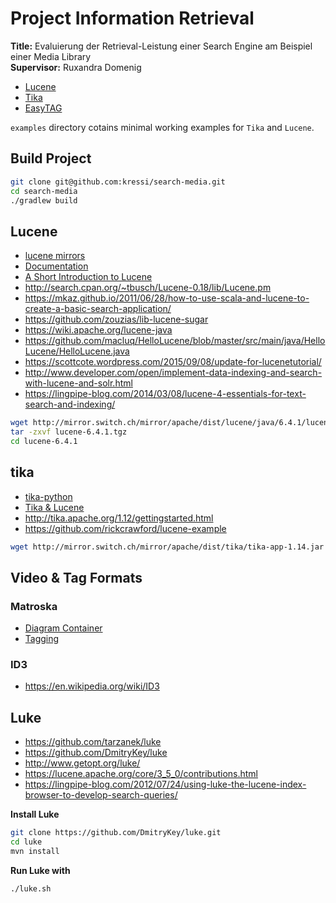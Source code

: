 # Project Information Retrieval

**Title:** Evaluierung der Retrieval-Leistung einer Search Engine am Beispiel einer Media Library  
**Supervisor:** Ruxandra Domenig

- [Lucene](https://lucene.apache.org/)
- [Tika](http://tika.apache.org/)
- [EasyTAG](https://wiki.gnome.org/Apps/EasyTAG)

`examples` directory cotains minimal working examples for `Tika` and `Lucene`.

## Build Project

```bash
git clone git@github.com:kressi/search-media.git
cd search-media
./gradlew build
```

## Lucene

- [lucene mirrors](http://www.apache.org/dyn/closer.lua/lucene/java/6.0.0)
- [Documentation](https://lucene.apache.org/core/6_0_0/)
- [A Short Introduction to Lucene](http://oak.cs.ucla.edu/cs144/projects/lucene/)
- http://search.cpan.org/~tbusch/Lucene-0.18/lib/Lucene.pm
- https://mkaz.github.io/2011/06/28/how-to-use-scala-and-lucene-to-create-a-basic-search-application/
- https://github.com/zouzias/lib-lucene-sugar
- https://wiki.apache.org/lucene-java
- https://github.com/macluq/HelloLucene/blob/master/src/main/java/HelloLucene/HelloLucene.java
- https://scottcote.wordpress.com/2015/09/08/update-for-lucenetutorial/
- http://www.developer.com/open/implement-data-indexing-and-search-with-lucene-and-solr.html
- https://lingpipe-blog.com/2014/03/08/lucene-4-essentials-for-text-search-and-indexing/

```bash
wget http://mirror.switch.ch/mirror/apache/dist/lucene/java/6.4.1/lucene-6.4.1.tgz
tar -zxvf lucene-6.4.1.tgz
cd lucene-6.4.1
```

## tika

- [tika-python](https://github.com/chrismattmann/tika-python)
- [Tika & Lucene](https://dzone.com/articles/understanding-information)
- http://tika.apache.org/1.12/gettingstarted.html
- https://github.com/rickcrawford/lucene-example

```bash
wget http://mirror.switch.ch/mirror/apache/dist/tika/tika-app-1.14.jar
```

## Video & Tag Formats

### Matroska

- [Diagram Container](https://www.matroska.org/technical/diagram/index.html)
- [Tagging](https://www.matroska.org/technical/specs/tagging/index.html)

### ID3

- https://en.wikipedia.org/wiki/ID3

## Luke

- https://github.com/tarzanek/luke
- https://github.com/DmitryKey/luke
- http://www.getopt.org/luke/
- https://lucene.apache.org/core/3_5_0/contributions.html
- https://lingpipe-blog.com/2012/07/24/using-luke-the-lucene-index-browser-to-develop-search-queries/

**Install Luke**
```bash
git clone https://github.com/DmitryKey/luke.git
cd luke
mvn install
```

**Run Luke with**
```bash
./luke.sh
```
